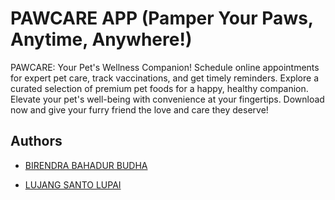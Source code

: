 
# PAWCARE APP (Pamper Your Paws, Anytime, Anywhere!)

PAWCARE: Your Pet's Wellness Companion! Schedule online appointments for expert pet care, track vaccinations, and get timely reminders. Explore a curated selection of premium pet foods for a happy, healthy companion. Elevate your pet's well-being with convenience at your fingertips. Download now and give your furry friend the love and care they deserve!


## Authors

- [BIRENDRA BAHADUR BUDHA](https://github.com/Birendra999)

- [LUJANG SANTO LUPAI](https://github.com/sultansanto)


